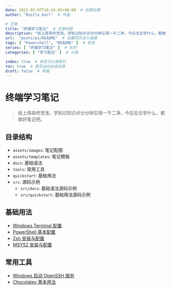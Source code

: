 ```yaml
---
date: 2022-03-07T16:24:03+08:00  # 创建日期
author: "Rustle Karl"  # 作者

# 文章
title: "终端学习笔记"  # 文章标题
description: "纸上得来终觉浅，学到过知识点分分钟忘得一干二净，今后无论学什么，都做好笔记吧。"
url:  "posts/ps/README"  # 设置网页永久链接
tags: [ "Powershell", "README" ]  # 标签
series: [ "终端学习笔记" ]  # 系列
categories: [ "学习笔记" ]  # 分类

index: true  # 是否可以被索引
toc: true  # 是否自动生成目录
draft: false  # 草稿
---
```


# 终端学习笔记

> 纸上得来终觉浅，学到过知识点分分钟忘得一干二净，今后无论学什么，都做好笔记吧。

## 目录结构

- `assets/images`: 笔记配图
- `assets/templates`: 笔记模板
- `docs`: 基础语法
- `tools`: 常用工具
- `quickstart`: 基础用法
- `src`: 源码示例
  - `src/docs`: 基础语法源码示例
  - `src/quickstart`: 基础用法源码示例

## 基础用法

- [Windows Terminal 配置](docs/windows_terminal_config.md)
- [PowerShell 基本配置](docs/powershell.md)
- [Zsh 安装与配置](docs/zsh.md)
- [MSYS2 安装与配置](docs/msys2.md)

## 常用工具

- [Windows 启动 OpenSSH 服务](tools/openssh.md)
- [Chocolatey 基本用法](tools/choco.md)


